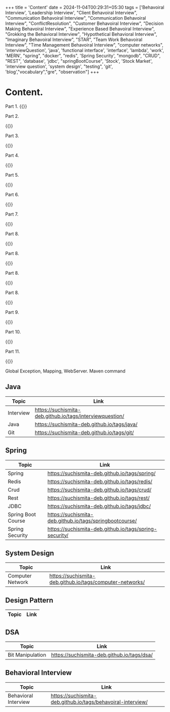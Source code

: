 +++
title = 'Content'
date = 2024-11-04T00:29:31+05:30
tags = ['Behavoiral Interview', 'Leadership Interview', "Client Behavoiral Interview", "Communication Behavoiral Interview",
    "Communication Behavoiral Interview", "ConflictResolution", "Customer Behavoiral Interview", "Decision Making Behavoiral Interview", "Experience Based Behavoiral Interview", "Grokking the Behavioral Interview", "Hypothetical Behavioral Interview", "Imaginary Behavoiral Interview", "STAR", "Team Work Behavoiral Interview", "Time Management Behavoiral Interview", "computer networks", 'interviewQuestion', 'java', 'functional interface', 'interface', 'lambda', 'work', 'MERN', "spring", "docker", "redis", 'Spring Security', "mongodb", "CRUD", "REST", 'database', 'jdbc', "springBootCourse", 'Stock', 'Stock Market', 'interview question', 'system design', "testing", 'git', 'blog',"vocabulary","gre", "observation"]
+++

# Content.


Part 1.
{{<youtube iJLL-KPqBpM>}}


Part 2.

{{<youtube bBTPZ9NdSk8>}}

Part 3.

{{<youtube FU4WlwfS3G0>}}

Part 4.

{{<youtube iuqZvajTOyA>}}

Part 5.

{{<youtube kx-XDoPjoHw>}}

Part 6.

{{<youtube iYIjJ7utdDI>}}

Part 7.

{{<youtube F9lcK1jnAcs>}}

Part 8.

{{<youtube HgqcT3j7_x0>}}

Part 8.

{{<youtube _pvzcxrKWAs>}}

Part 8.

{{<youtube hB0NjMheu90>}}

Part 8.

{{<youtube WbbCSYWHXE0>}}

Part 9.

{{<youtube GoxrsoxM9sE>}}

Part 10.

{{<youtube yT-Tnehcyl8>}}

Part 11.

{{<youtube GoxrsoxM9sE>}}


Global Exception, Mapping, WebServer. Maven command

## Java

|Topic|Link|
|---|---|
|Interview|https://suchismita-deb.github.io/tags/interviewquestion/|
|Java|https://suchismita-deb.github.io/tags/java/|
|Git|https://suchismita-deb.github.io/tags/git/|

## Spring

| Topic              |Link|
|--------------------|---|
| Spring             |https://suchismita-deb.github.io/tags/spring/|
| Redis              |https://suchismita-deb.github.io/tags/redis/|
| Crud               |https://suchismita-deb.github.io/tags/crud/|
| Rest               |https://suchismita-deb.github.io/tags/rest/|
| JDBC               |https://suchismita-deb.github.io/tags/jdbc/
| Spring Boot Course |https://suchismita-deb.github.io/tags/springbootcourse/
| Spring Security    |https://suchismita-deb.github.io/tags/spring-security/|



## System Design

| Topic            |Link|
|------------------|---|
| Computer Network |https://suchismita-deb.github.io/tags/computer-networks/|


## Design Pattern

| Topic            |Link|
|------------------|---|

## DSA

| Topic            | Link                                       |
|------------------|--------------------------------------------|
| Bit Manipulation | https://suchismita-deb.github.io/tags/dsa/ |

## Behavioral Interview

|Topic| Link                                                         |
|---|--------------------------------------------------------------|
|Behavioral Interview| https://suchismita-deb.github.io/tags/behavoiral-interview/  |

